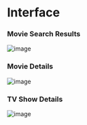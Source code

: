 # Interface
### Movie Search Results
![image](https://github.com/kevintian4/movie-search-new/assets/92705109/88e2ca05-c5df-4bb5-a1f0-8770c2b28af3)
### Movie Details
![image](https://github.com/kevintian4/movie-search-new/assets/92705109/96a035d3-c333-4f0c-919f-4fb5c7ac9b35)
### TV Show Details
![image](https://github.com/kevintian4/movie-search/assets/92705109/d6b961ee-d722-4b83-8b00-a3f1e3d2a8b6)

